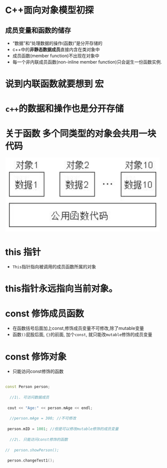 # C++面向对象模型初探


## 成员变量和函数的储存

- “数据”和“处理数据的操作(函数)”是分开存储的
- c++中的**非静态数据成员**直接内含在类对象中
- 成员函数(member function)不出现在对象中
- 每一个非内联成员函数(non-inline member function)只会诞生一份函数实例.


# 说到内联函数就要想到 宏


# `c++`的数据和操作也是分开存储
# 关于函数 多个同类型的对象会共用一块代码

![cpp4data014](images/cpp4data014.png)

# this 指针

- `This`指针指向被调用的成员函数所属的对象

# this指针永远指向当前对象。

# const 修饰成员函数

- 在函数括号后面加上const,修饰成员变量不可修改,除了mutable变量
- 函数`()`屁股后面, `{}`的前面, 加个`const`, 就只能改`mutable`修饰的成员变量


# const 修饰对象

- 只能访问const修饰的函数
```cpp

const Person person;

  //1\. 可访问数据成员

 cout << "Age:" << person.mAge << endl;

  //person.mAge = 300; //不可修改

 person.mID = 1001; //但是可以修改mutable修饰的成员变量

  //2\. 只能访问const修饰的函数

//  person.showPerson();

 person.changeTest1();

```
